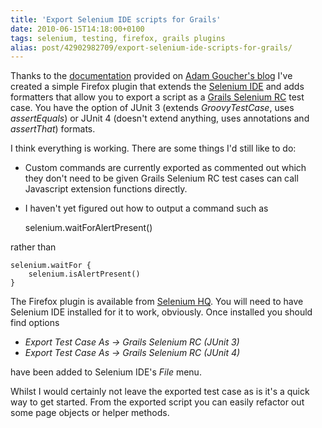 ```yaml
---
title: 'Export Selenium IDE scripts for Grails'
date: 2010-06-15T14:18:00+0100
tags: selenium, testing, firefox, grails plugins
alias: post/42902982709/export-selenium-ide-scripts-for-grails/
---
```


Thanks to the [documentation][1] provided on [Adam Goucher's blog][2] I've created a simple Firefox plugin that extends the [Selenium IDE][3] and adds formatters that allow you to export a script as a [Grails Selenium RC][4] test case. You have the option of JUnit 3 (extends _GroovyTestCase_, uses _assertEquals_) or JUnit 4 (doesn't extend anything, uses annotations and _assertThat_) formats.

<!-- more -->

I think everything is working. There are some things I'd still like to do:

* Custom commands are currently exported as commented out which they don't need to be given Grails Selenium RC test cases can call Javascript extension functions directly.
* I haven't yet figured out how to output a command such as

    selenium.waitForAlertPresent()

rather than

    selenium.waitFor {
        selenium.isAlertPresent()
    }

The Firefox plugin is available from [Selenium HQ][5]. You will need to have Selenium IDE installed for it to work, obviously. Once installed you should find options

* _Export Test Case As -> Grails Selenium RC (JUnit 3)_
* _Export Test Case As -> Grails Selenium RC (JUnit 4)_

have been added to Selenium IDE's _File_ menu.

Whilst I would certainly not leave the exported test case as is it's a quick way to get started. From the exported script you can easily refactor out some page objects or helper methods.

[1]: http://adam.goucher.ca/?p=1352
[2]: http://adam.goucher.ca/
[3]: http://seleniumhq.org/projects/ide/
[4]: http://robfletcher.github.com/grails-selenium-rc/docs/manual/index.html
[5]: http://bit.ly/daOJpD

